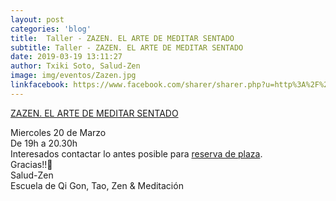 ```yaml
---
layout: post
categories: 'blog'
title:  Taller - ZAZEN. EL ARTE DE MEDITAR SENTADO
subtitle: Taller - ZAZEN. EL ARTE DE MEDITAR SENTADO
date: 2019-03-19 13:11:27
author: Txiki Soto, Salud-Zen
image: img/eventos/Zazen.jpg
linkfacebook: https://www.facebook.com/sharer/sharer.php?u=http%3A%2F%2Fwww.salud-zen.com%2Fblog%2F2019%2F03%2F19%2FTaller-meditacion-zazen.html&amp;src=sdkpreparse
---
```


[ZAZEN. EL ARTE DE MEDITAR SENTADO][curso]

Miercoles 20 de Marzo   
De 19h a 20.30h  
Interesados contactar lo antes posible para <a href="mailto:estilodevida@salud-zen.com?Subject=Taller Meditación Zazen-Reserva de Plaza&body=%0A%0A Me gustaría reservar una plaza para el Taller de Meditación Zazen (X20 Marzo). Mis datos Personales son:%0A%0A   -Nombre:%0A%0A   -Apellidos:%0A%0A   -Fecha de nacimiento:%0A%0A   -Teléfono:%0A%0A    -Correo Electrónico:%0A%0A">reserva de plaza</a>.  
Gracias!!🤗  
Salud-Zen  
Escuela de Qi Gon, Tao, Zen & Meditación  

[curso]:{{site.url}}{{site.baseurl}}/evento/2019/03/20/taller-zazen.html

